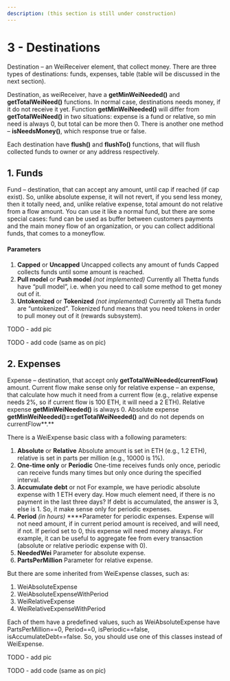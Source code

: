 ```yaml
---
description: (this section is still under construction)
---
```


# 3 - Destinations

Destination – an WeiReceiver element, that collect money. There are three types of destinations: funds, expenses, table \(table will be discussed in the next section\).

Destination, as weiReceiver, have a **getMinWeiNeeded\(\)** and **getTotalWeiNeed\(\)** functions. In normal case, destinations needs money, if it do not receive it yet. Function **getMinWeiNeeded\(\)** will differ from **getTotalWeiNeed\(\)** in two situations:  expense is a fund or relative, so min need is always 0, but total can be more then 0. There is another one method – **isNeedsMoney\(\)**, which response true or false.

Each destination have **flush\(\)** and **flushTo\(\)** functions, that will flush collected funds to owner or any address respectively.

## 1. Funds

Fund – destination, that can accept any amount, until cap if reached \(if cap exist\). So, unlike absolute expense, it will not revert, if you send less money, then it totally need, and, unlike relative expense, total amount do not relative from a flow amount. You can use it like a normal fund, but there are some special cases: fund can be used as buffer between customers payments and the main money flow of an organization, or you can collect additional funds, that comes to a moneyflow.

#### Parameters

1. **Capped** or **Uncapped** Uncapped collects any amount of funds Capped collects funds until some amount is reached.
2. **Pull model** or **Push model** _\(not implemented\)_ Currently all Thetta funds have “pull model”, i.e. when you need to call some method to get money out of it.
3. **Untokenized** or **Tokenized** _\(not implemented\)_ Currently all Thetta funds are “untokenized”. Tokenized fund means that you need tokens in order to pull money out of it \(rewards subsystem\).

TODO - add pic

TODO - add code \(same as on pic\)

## 2. Expenses

Expense – destination, that accept only **getTotalWeiNeeded\(currentFlow\)** amount.  Current flow make sense only for relative expense – an expense, that calculate how much it need from a current flow \(e.g., relative expense needs 2%, so if current flow is 100 ETH, it will need a 2 ETH\). Relative expense **getMinWeiNeeded\(\)** is always 0. Absolute expense **getMinWeiNeeded\(\)==getTotalWeiNeeded\(\)** and do not depends on currentFlow**.** 

There is a WeiExpense basic class with a following parameters:

1. **Absolute** or **Relative** Absolute amount is set in ETH \(e.g., 1.2 ETH\), relative is set in parts per million \(e.g., 10000 is 1%\).
2. **One-time only** or **Periodic** One-time receives funds only once, periodic can receive funds many times but only once during the specified interval.
3. **Accumulate debt** or not For example, we have periodic absolute expense with 1 ETH every day. How much element need, if there is no payment in the last three days?  If debt is accumulated, the answer is 3, else is 1. So, it make sense only for periodic expenses.
4. **Period** _\(in hours\)_ ****Parameter for periodic expenses. Expense will not need amount, if in current period amount is received, and will need, if not. If period set to 0, this expense will need money always. For example, it can be useful to aggregate fee from every transaction \(absolute or relative periodic expense with 0\).
5. **NeededWei** Parameter for absolute expense. 
6. **PartsPerMillion** Parameter for relative expense.

But there are some inherited from WeiExpense classes, such as:

1. WeiAbsoluteExpense
2. WeiAbsoluteExpenseWithPeriod
3. WeiRelativeExpense
4. WeiRelativeExpenseWithPeriod

Each of them have a predefined values, such as WeiAbsoluteExpense have PartsPerMillion==0, Period==0,  isPeriodic==false, isAccumulateDebt==false. So, you should use one of this classes instead of WeiExpense.

TODO - add pic

TODO - add code \(same as on pic\)

